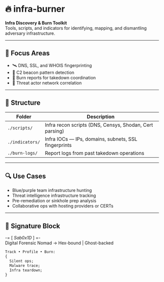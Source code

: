 # 🔥 infra-burner

**Infra Discovery & Burn Toolkit**  
Tools, scripts, and indicators for identifying, mapping, and dismantling adversary infrastructure.

---

## 🔧 Focus Areas

- 🛰️ DNS, SSL, and WHOIS fingerprinting
- 🔎 C2 beacon pattern detection
- 📓 Burn reports for takedown coordination
- 📡 Threat actor network correlation

---

## 📁 Structure

| Folder          | Description                                             |
|-----------------|---------------------------------------------------------|
| `./scripts/`    | Infra recon scripts (DNS, Censys, Shodan, Cert parsing) |
| `./indicators/` | Infra IOCs — IPs, domains, subnets, SSL fingerprints    |
| `./burn-logs/`  | Report logs from past takedown operations               |

---

## 🔍 Use Cases

- Blue/purple team infrastructure hunting
- Threat intelligence infrastructure tracking
- Pre-remediation or sinkhole prep analysis
- Collaborative ops with hosting providers or CERTs

---

## 🧾 Signature Block

-= [ _Sab0x1D_ ] =-  
Digital Forensic Nomad → Hex-bound | Ghost-backed

```txt
Track • Profile • Burn:
{
  Silent ops;
  Malware trace;
  Infra teardown;
}
